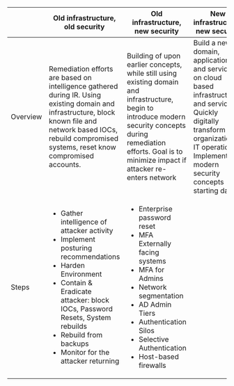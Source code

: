  | | Old infrastructure, old security | Old infrastructure, new security | New infrastructure, new security |
 | - | ------------  | ------------- | ----------| 
 | Overview | Remediation efforts are based on intelligence gathered during IR. Using existing domain and  infrastructure, block known file and network based IOCs, rebuild compromised systems, reset know compromised accounts.       | Building of upon earlier concepts, while still using existing domain and infrastructure, begin to introduce modern security concepts during remediation efforts. Goal is to minimize impact if attacker re-enters network | Build a new domain, applications, and services on cloud based infrastructure and services. Quickly digitally transform the organization’s IT operations. Implement modern security concepts starting day 1. 
 | Steps | <ul><li>Gather intelligence of attacker activity</li><li>Implement posturing recommendations </li><li>Harden Environment </li><li>Contain & Eradicate attacker: block IOCs, Password Resets, System rebuilds</li><li>Rebuild from backups </li><li>Monitor for the attacker returning</li></ul>|<ul><li>Enterprise password reset</li><li>MFA Externally facing systems</li><li>MFA for Admins</li><li>Network segmentation</li><li>AD Admin Tiers</li><li>Authentication Silos</li><li>Selective Authentication</li><li>Host-based firewalls</li></ul>| 
 
